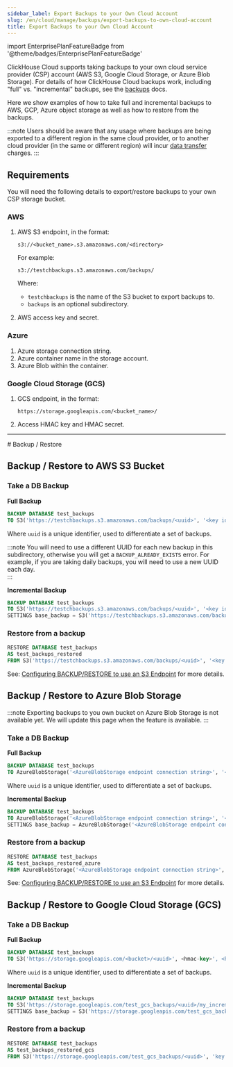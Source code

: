 ```yaml
---
sidebar_label: Export Backups to your Own Cloud Account
slug: /en/cloud/manage/backups/export-backups-to-own-cloud-account
title: Export Backups to your Own Cloud Account
---
```


import EnterprisePlanFeatureBadge from '@theme/badges/EnterprisePlanFeatureBadge'

<EnterprisePlanFeatureBadge/>

ClickHouse Cloud supports taking backups to your own cloud service provider (CSP) account (AWS S3, Google Cloud Storage, or Azure Blob Storage).
For details of how ClickHouse Cloud backups work, including "full" vs. "incremental" backups, see the [backups](overview.md) docs.

Here we show examples of how to take full and incremental backups to AWS, GCP, Azure object storage as well as how to restore from the backups.

:::note
Users should be aware that any usage where backups are being exported to a different region in the same cloud provider, or to another cloud provider (in the same or different region) will incur [data transfer](../network-data-transfer.mdx) charges.
:::

## Requirements

You will need the following details to export/restore backups to your own CSP storage bucket.

### AWS

1. AWS S3 endpoint, in the format:

    ```text
    s3://<bucket_name>.s3.amazonaws.com/<directory>
    ```

    For example: 
    ```text
    s3://testchbackups.s3.amazonaws.com/backups/
   ```
    Where:
   - `testchbackups` is the name of the S3 bucket to export backups to.
   - `backups` is an optional subdirectory.


2. AWS access key and secret.

### Azure

1. Azure storage connection string.
2. Azure container name in the storage account.
3. Azure Blob within the container.

### Google Cloud Storage (GCS)

1. GCS endpoint, in the format:

    ```text
    https://storage.googleapis.com/<bucket_name>/
    ```
2. Access HMAC key and HMAC secret.

<hr/>
# Backup / Restore

## Backup / Restore to AWS S3 Bucket

### Take a DB Backup

**Full Backup**

```sql
BACKUP DATABASE test_backups 
TO S3('https://testchbackups.s3.amazonaws.com/backups/<uuid>', '<key id>', '<key secret>')
```

Where `uuid` is a unique identifier, used to differentiate a set of backups.

:::note
You will need to use a different UUID for each new backup in this subdirectory, otherwise you will get a `BACKUP_ALREADY_EXISTS` error.
For example, if you are taking daily backups, you will need to use a new UUID each day.  
:::

**Incremental Backup**

```sql
BACKUP DATABASE test_backups 
TO S3('https://testchbackups.s3.amazonaws.com/backups/<uuid>', '<key id>', '<key secret>') 
SETTINGS base_backup = S3('https://testchbackups.s3.amazonaws.com/backups/<base-backup-uuid>', '<key id>', '<key secret>')
```

### Restore from a backup

```sql
RESTORE DATABASE test_backups 
AS test_backups_restored 
FROM S3('https://testchbackups.s3.amazonaws.com/backups/<uuid>', '<key id>', '<key secret>')
```

See: [Configuring BACKUP/RESTORE to use an S3 Endpoint](/docs/en/operations/backup#configuring-backuprestore-to-use-an-s3-endpoint) for more details.

## Backup / Restore to Azure Blob Storage

:::note
Exporting backups to you own bucket on Azure Blob Storage is not available yet. We will update this page when the feature is available.
:::

### Take a DB Backup

**Full Backup**

```sql
BACKUP DATABASE test_backups 
TO AzureBlobStorage('<AzureBlobStorage endpoint connection string>', '<container>', '<blob>/<uuid>');
```

Where `uuid` is a unique identifier, used to differentiate a set of backups.

**Incremental Backup**

```sql
BACKUP DATABASE test_backups 
TO AzureBlobStorage('<AzureBlobStorage endpoint connection string>', '<container>', '<blob>/<uuid>/my_incremental') 
SETTINGS base_backup = AzureBlobStorage('<AzureBlobStorage endpoint connection string>', '<container>', '<blob>/<uuid>')
```

### Restore from a backup

```sql
RESTORE DATABASE test_backups 
AS test_backups_restored_azure 
FROM AzureBlobStorage('<AzureBlobStorage endpoint connection string>', '<container>', '<blob>/<uuid>')
```

See: [Configuring BACKUP/RESTORE to use an S3 Endpoint](/docs/en/operations/backup#configuring-backuprestore-to-use-an-azureblobstorage-endpoint) for more details.

## Backup / Restore to Google Cloud Storage (GCS)

### Take a DB Backup

**Full Backup**

```sql
BACKUP DATABASE test_backups 
TO S3('https://storage.googleapis.com/<bucket>/<uuid>', <hmac-key>', <hmac-secret>)
```
Where `uuid` is a unique identifier, used to differentiate a set of backups.

**Incremental Backup**

```sql
BACKUP DATABASE test_backups 
TO S3('https://storage.googleapis.com/test_gcs_backups/<uuid>/my_incremental', 'key', 'secret')
SETTINGS base_backup = S3('https://storage.googleapis.com/test_gcs_backups/<uuid>', 'key', 'secret')
```

### Restore from a backup

```sql
RESTORE DATABASE test_backups 
AS test_backups_restored_gcs 
FROM S3('https://storage.googleapis.com/test_gcs_backups/<uuid>', 'key', 'secret')
```
